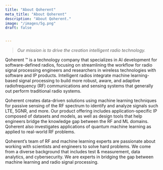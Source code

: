 ```yaml
---
title: "About Qoherent"
meta_title: "About Qoherent"
description: "About Qoherent."
image: "/images/5g.png"
draft: false


---
```



> _Our mission is to drive the creation intelligent radio technology._

Qoherent ™ is a technology company that specializes in AI development for software-defined radios, focusing on streamlining the workflow for radio signal processing engineers and researchers in wireless technologies with software and IP products. Intelligent radios integrate machine learning-based signal processing to build more robust, aware, and adaptive radiofrequency (RF) communications and sensing systems that generally out perform traditional radio systems.

Qoherent creates data-driven solutions using machine learning techniques for passive sensing of the RF spectrum to identify and analyze signals such LTE, 5GNR, and more. Our product offering includes application-specific IP composed of datasets and models, as well as design tools that help engineers bridge the knowledge gap between the RF and ML domains. Qoherent also investigates applications of quantum machine learning as applied to real-world RF problems.

Qoherent’s team of RF and machine learning experts are passionate about working with scientists and engineers to solve hard problems. We come from a diverse background that includes test & measurement, data analytics, and cybersecurity. We are experts in bridging the gap between machine learning and radio signal processing.


<!-- > LINK TO LEADERSHIP & ADVISORS -->

